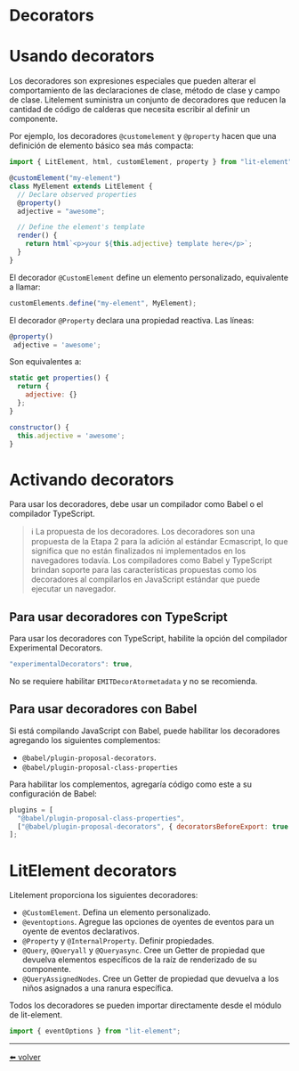 # Decorators

# Usando decorators

Los decoradores son expresiones especiales que pueden alterar el comportamiento de las declaraciones de clase, método de clase y campo de clase. Litelement suministra un conjunto de decoradores que reducen la cantidad de código de calderas que necesita escribir al definir un componente.

Por ejemplo, los decoradores `@customelement` y `@property` hacen que una definición de elemento básico sea más compacta:

```jsx
import { LitElement, html, customElement, property } from "lit-element";

@customElement("my-element")
class MyElement extends LitElement {
  // Declare observed properties
  @property()
  adjective = "awesome";

  // Define the element's template
  render() {
    return html`<p>your ${this.adjective} template here</p>`;
  }
}
```

El decorador `@CustomElement` define un elemento personalizado, equivalente a llamar:

```jsx
customElements.define("my-element", MyElement);
```

El decorador `@Property` declara una propiedad reactiva. Las líneas:

```jsx
@property()
 adjective = 'awesome';
```

Son equivalentes a:

```jsx
static get properties() {
  return {
    adjective: {}
  };
}

constructor() {
  this.adjective = 'awesome';
}
```

# Activando decorators

Para usar los decoradores, debe usar un compilador como Babel o el compilador TypeScript.

> ℹ️ La propuesta de los decoradores. Los decoradores son una propuesta de la Etapa 2 para la adición al estándar Ecmascript, lo que significa que no están finalizados ni implementados en los navegadores todavía. Los compiladores como Babel y TypeScript brindan soporte para las características propuestas como los decoradores al compilarlos en JavaScript estándar que puede ejecutar un navegador.

## Para usar decoradores con TypeScript

Para usar los decoradores con TypeScript, habilite la opción del compilador Experimental Decorators.

```jsx
"experimentalDecorators": true,
```

No se requiere habilitar `EMITDecorAtormetadata` y no se recomienda.

## Para usar decoradores con Babel

Si está compilando JavaScript con Babel, puede habilitar los decoradores agregando los siguientes complementos:

- `@babel/plugin-proposal-decorators`.
- `@babel/plugin-proposal-class-properties`

Para habilitar los complementos, agregaría código como este a su configuración de Babel:

```jsx
plugins = [
  "@babel/plugin-proposal-class-properties",
  ["@babel/plugin-proposal-decorators", { decoratorsBeforeExport: true }],
];
```

# LitElement decorators

Litelement proporciona los siguientes decoradores:

- `@CustomElement`. Defina un elemento personalizado.
- `@eventoptions`. Agregue las opciones de oyentes de eventos para un oyente de eventos declarativos.
- `@Property` y `@InternalProperty`. Definir propiedades.
- `@Query`, `@Queryall` y `@Queryasync`. Cree un Getter de propiedad que devuelva elementos específicos de la raíz de renderizado de su componente.
- `@QueryAssignedNodes`. Cree un Getter de propiedad que devuelva a los niños asignados a una ranura específica.

Todos los decoradores se pueden importar directamente desde el módulo de lit-element.

```jsx
import { eventOptions } from "lit-element";
```

---

[⬅️ volver](https://github.com/VictorHugoAguilar/javascript-interview-questions-explained/blob/main/theory-lit-element/readme.md)
